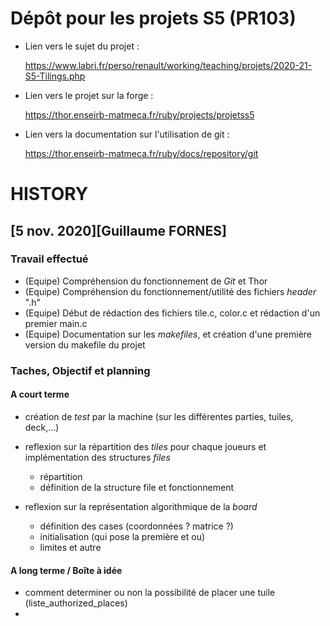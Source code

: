# Dépôt pour les projets S5 (PR103)

- Lien vers le sujet du projet :

	<https://www.labri.fr/perso/renault/working/teaching/projets/2020-21-S5-Tilings.php>

- Lien vers le projet sur la forge :

	<https://thor.enseirb-matmeca.fr/ruby/projects/projetss5>

- Lien vers la documentation sur l'utilisation de git :

	<https://thor.enseirb-matmeca.fr/ruby/docs/repository/git>
	
# HISTORY
## [5 nov. 2020][Guillaume FORNES]

### Travail effectué
- (Equipe) Compréhension du fonctionnement de *Git* et Thor
- (Equipe) Compréhension du fonctionnement/utilité des fichiers *header* ".h"
- (Equipe) Début de rédaction des fichiers tile.c, color.c et rédaction d'un premier main.c
- (Equipe) Documentation sur les *makefiles*, et création d'une première version du makefile du projet 

### Taches, Objectif et planning
#### A court terme
- création de *test* par la machine (sur les différentes parties, tuiles, deck,...)

- reflexion sur la répartition des *tiles* pour chaque joueurs et implémentation des structures *files*
	- répartition
	- définition de la structure file et fonctionnement
	
- reflexion sur la représentation algorithmique de la *board*
  	- définition des cases (coordonnées ? matrice ?)
	- initialisation (qui pose la première et ou)
	- limites et autre

#### A long terme / Boîte à idée
- comment determiner ou non la possibilité de placer une tuile (liste_authorized_places)
- 


